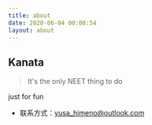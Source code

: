 ```yaml
---
title: about
date: 2020-06-04 00:08:54
layout: about
---
```


## Kanata  

> It's the only NEET thing to do  

just for fun  

- 联系方式：yusa_himeno@outlook.com  
